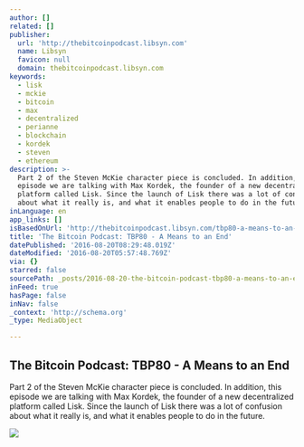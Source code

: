```yaml
---
author: []
related: []
publisher:
  url: 'http://thebitcoinpodcast.libsyn.com'
  name: Libsyn
  favicon: null
  domain: thebitcoinpodcast.libsyn.com
keywords:
  - lisk
  - mckie
  - bitcoin
  - max
  - decentralized
  - perianne
  - blockchain
  - kordek
  - steven
  - ethereum
description: >-
  Part 2 of the Steven McKie character piece is concluded. In addition, this
  episode we are talking with Max Kordek, the founder of a new decentralized
  platform called Lisk. Since the launch of Lisk there was a lot of confusion
  about what it really is, and what it enables people to do in the future.
inLanguage: en
app_links: []
isBasedOnUrl: 'http://thebitcoinpodcast.libsyn.com/tbp80-a-means-to-an-end'
title: 'The Bitcoin Podcast: TBP80 - A Means to an End'
datePublished: '2016-08-20T08:29:48.019Z'
dateModified: '2016-08-20T05:57:48.769Z'
via: {}
starred: false
sourcePath: _posts/2016-08-20-the-bitcoin-podcast-tbp80-a-means-to-an-end.md
inFeed: true
hasPage: false
inNav: false
_context: 'http://schema.org'
_type: MediaObject

---
```

<article style=""><h1>The Bitcoin Podcast: TBP80 - A Means to an End</h1><p>Part 2 of the Steven McKie character piece is concluded. In addition, this episode we are talking with Max Kordek, the founder of a new decentralized platform called Lisk. Since the launch of Lisk there was a lot of confusion about what it really is, and what it enables people to do in the future.</p><img src="http://assets.libsyn.com/content/12495672?height=250&amp;width=250&amp;overlay=true" /></article>